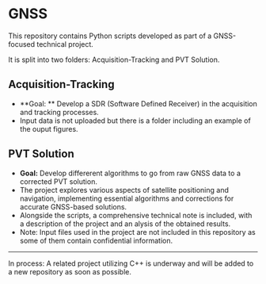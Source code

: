 # GNSS
This repository contains Python scripts developed as part of a GNSS-focused technical project. 

It is split into two folders: Acquisition-Tracking and PVT Solution. 

## Acquisition-Tracking
- **Goal: ** Develop a SDR (Software Defined Receiver) in the acquisition and tracking processes. 
- Input data is not uploaded but there is a folder including an example of the ouput figures.

## PVT Solution
- **Goal:** Develop differerent algorithms to go from raw GNSS data to a corrected PVT solution.
- The project explores various aspects of satellite positioning and navigation, implementing essential algorithms and corrections for accurate GNSS-based solutions.
- Alongside the scripts, a comprehensive technical note is included, with a description of the project and an alysis of the obtained results.
- Note: Input files used in the project are not included in this repository as some of them contain confidential information.

-----
In process: A related project utilizing C++ is underway and will be added to a new repository as soon as possible.
